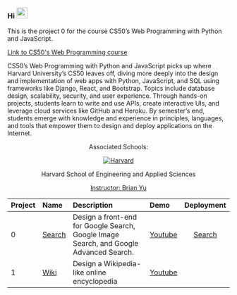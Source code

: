 ### Hi <img src="https://media.giphy.com/media/hvRJCLFzcasrR4ia7z/giphy.gif" width="25px"> 

This is the project 0 for the course CS50’s Web Programming with Python and JavaScript. 

<a href="https://cs50.harvard.edu/web/2020/">
  Link to CS50's Web Programming course 
</a>

CS50’s Web Programming with Python and JavaScript picks up where Harvard University’s CS50 leaves off, diving more deeply into the design and implementation of web apps with Python, JavaScript, and SQL using frameworks like Django, React, and Bootstrap. Topics include database design, scalability, security, and user experience. Through hands-on projects, students learn to write and use APIs, create interactive UIs, and leverage cloud services like GitHub and Heroku. By semester’s end, students emerge with knowledge and experience in principles, languages, and tools that empower them to design and deploy applications on the Internet.


<div align="center">
  <p>Associated Schools:</p>
  <a href="#">
    <img alt="Harvard" src="https://online-learning.harvard.edu/sites/default/files/shields/harvard-engineering.png" />
  </a>
  <p>Harvard School of Engineering and Applied Sciences</p>
  <a href="https://www.edx.org/es/bio/brian-yu">Instructor: Brian Yu </a>
</div>



| Project | Name                       | Description                                                        |Demo                                                        |  Deployment                                  |
| :--- | :------------------------- | :----------------------------------------------------------------- | :-------------------------------------------------------------------- | :--------------------------------------: |
| 0    | <a href="https://github.com/Shatakshi-verma/Google-Clone">Search</a>   | Design a front-end for Google Search, Google Image Search, and Google Advanced Search. | <a href="https://youtu.be/KVgM7G_9okM">Youtube</a> |  <a href="https://shatakshi-verma.github.io/Google-Clone/">Search</a> |
| 1    | <a href="https://github.com/Shatakshi-verma/Wiki">Wiki</a>   | Design a Wikipedia-like online encyclopedia | <a href="https://youtu.be/WzjLLu72pe4">Youtube</a> |




